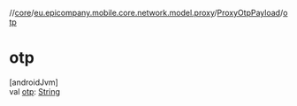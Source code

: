 //[core](../../../index.md)/[eu.epicompany.mobile.core.network.model.proxy](../index.md)/[ProxyOtpPayload](index.md)/[otp](otp.md)

# otp

[androidJvm]\
val [otp](otp.md): [String](https://kotlinlang.org/api/latest/jvm/stdlib/kotlin/-string/index.html)
